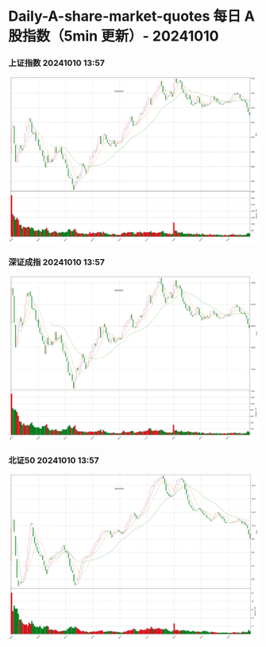 
# Daily-A-share-market-quotes 每日 A 股指数（5min 更新）- 20241010

### 上证指数 20241010 13:57
![](./fig/2024/10/20241010-sh000001.png)

### 深证成指 20241010 13:57
![](./fig/2024/10/20241010-sz399001.png)

### 北证50 20241010 13:57
![](./fig/2024/10/20241010-bj899050.png)
